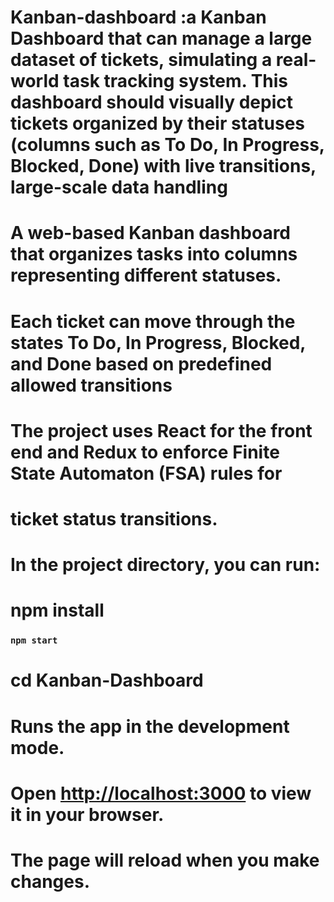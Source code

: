 # Kanban-dashboard :a Kanban Dashboard that can manage a large dataset of tickets, simulating a real-world task tracking system. This dashboard should visually depict tickets organized by their statuses (columns such as To Do, In Progress, Blocked, Done) with live transitions, large-scale data handling
# A web-based Kanban dashboard that organizes tasks into columns representing different statuses.
# Each ticket can move through the states To Do, In Progress, Blocked, and Done based on predefined allowed transitions
# The project uses React for the front end and Redux to enforce Finite State Automaton (FSA) rules for
# ticket status transitions.

# In the project directory, you can run:
# npm install

### `npm start`
# cd Kanban-Dashboard

# Runs the app in the development mode.
# Open [http://localhost:3000](http://localhost:3000) to view it in your browser.

# The page will reload when you make changes.
